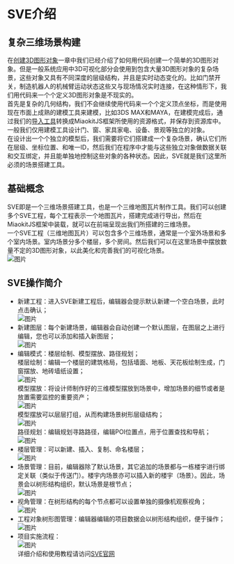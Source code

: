 # SVE介绍

## 复杂三维场景构建
在[创建3D图形对象]()一章中我们已经介绍了如何用代码创建一个简单的3D图形对象。但是一般系统应用中3D可视化部分会使用到包含大量3D图形对象的复杂场景，这些对象又具有不同深度的层级结构，并且是实时动态变化的。比如门禁开关，制造机器人的机械臂运动状态这些又与现场情况实时连接，在这种情形下，我们用代码来一个个定义3D图形对象是不现实的。  
首先是复杂的几何结构，我们不会继续使用代码来一个个定义顶点坐标，而是使用现在市面上成熟的建模工具来建模，比如3DS MAX和MAYA，在建模完成后，通过我们的[导入工具]()转换成MiaokitJS框架所使用的资源格式，并保存到资源库中。一般我们仅用建模工具设计门、窗、家具家电、设备、景观等独立的对象。  
在设计出一个个独立的模型后，我们需要将它们搭建成一个复杂场景，确认它们所在层级、坐标位置、和唯一ID，然后我们在程序中才能与这些独立对象做数据关联和交互绑定，并且能单独地控制这些对象的各种状态。因此，SVE就是我们这里所必须的场景搭建工具。

## 基础概念
SVE即是一个三维场景搭建工具，也是一个三维地图瓦片制作工具。我们可以创建多个SVE工程，每个工程表示一个地图瓦片，搭建完成进行导出，然后在MiaokitJS框架中装载，就可以在前端呈现出我们所搭建的三维场景。  
一个SVE工程（三维地图瓦片）可以包含多个三维场景，通常是一个室外场景和多个室内场景。室内场景分多个楼层，多个房间。然后我们可以在这里场景中摆放数量不定的3D图形对象，以此美化和完善我们的可视化场景。  
![图片](../素材/SVE工程场景结构.jpg)

## SVE操作简介
* 新建工程：进入SVE新建工程后，编辑器会提示默认新建一个空白场景，此时点击确认；  
![图片](../素材/SVE新建工程.jpg)  
* 新建图层：每个新建场景，编辑器会自动创建一个默认图层，在图层之上进行编辑，您也可以添加和插入新图层；  
![图片](../素材/SVE新建图层.jpg)  
* 编辑模式：楼层绘制、模型摆放、路径规划；  
楼层绘制：编辑一个楼层的建筑格局，包括墙面、地板、天花板绘制生成，门窗摆放、地砖墙纸设置；  
![图片](../素材/SVE楼层绘制.jpg)  
模型摆放：将设计师制作好的三维模型摆放到场景中，增加场景的细节或者是放置需要监控的重要资产；  
![图片](../素材/SVE模型摆放.jpg)  
模型摆放可以层层打组，从而构建场景树形层级结构；  
![图片](../素材/SVE模型打组.jpg)  
路径规划：编辑规划寻路路径，编辑POI位置点，用于位置查找和导航；  
![图片](../素材/SVE路径规划.jpg)  
* 楼层管理：可以新建、插入、复制、命名楼层；  
![图片](../素材/SVE楼层管理.jpg)  
* 场景管理：目前，编辑器除了默认场景，其它追加的场景都与一栋楼宇进行绑定关联（类似于传送门）。楼宇内场景亦可以插入新的楼宇（场景）。因此，场景会以树形结构组织，默认场景是根节点；  
![图片](../素材/SVE场景管理.jpg)  
* 视角管理：在树形结构的每个节点都可以设置单独的摄像机观察视角；  
![图片](../素材/SVE视角管理.jpg)  
* 工程对象树形图管理：编辑器编辑的项目数据会以树形结构组织，便于操作；  
![图片](../素材/SVE场景树形图.jpg)  
* 项目实施流程：  
![图片](../素材/SVE实施流程.jpg)  
详细介绍和使用教程请访问[SVE官网](http://sve.yongtoc.com/)
